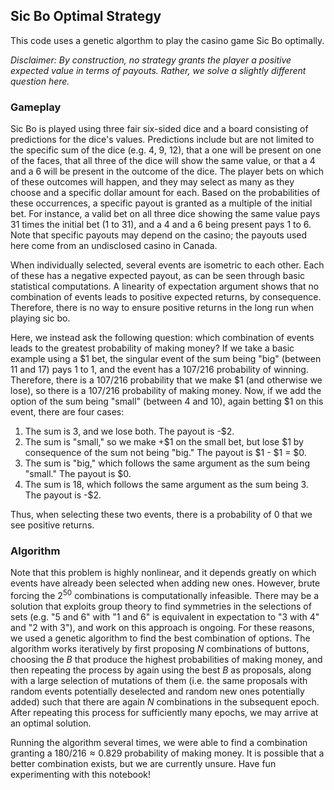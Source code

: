 ## Sic Bo Optimal Strategy
This code uses a genetic algorthm to play the casino game Sic Bo optimally.

_Disclaimer: By construction, no strategy grants the player a positive expected value in terms of payouts. Rather, we solve a slightly different question here._

### Gameplay
Sic Bo is played using three fair six-sided dice and a board consisting of predictions for the dice's values. Predictions include but are not limited to the specific sum of the dice (e.g. 4, 9, 12), that a one will be present on one of the faces, that all three of the dice will show the same value, or that a 4 and a 6 will be present in the outcome of the dice. The player bets on which of these outcomes will happen, and they may select as many as they choose and a specific dollar amount for each. Based on the probabilities of these occurrences, a specific payout is granted as a multiple of the initial bet. For instance, a valid bet on all three dice showing the same value pays 31 times the initial bet (1 to 31), and a 4 and a 6 being present pays 1 to 6. Note that specific payouts may depend on the casino; the payouts used here come from an undisclosed casino in Canada. 

When individually selected, several events are isometric to each other. Each of these has a negative expected payout, as can be seen through basic statistical computations. A linearity of expectation argument shows that no combination of events leads to positive expected returns, by consequence. Therefore, there is no way to ensure positive returns in the long run when playing sic bo. 

Here, we instead ask the following question: which combination of events leads to the greatest probability of making money? If we take a basic example using a $1 bet, the singular event of the sum being "big" (between 11 and 17) pays 1 to 1, and the event has a $107/216$ probability of winning. Therefore, there is a $107/216$ probability that we make $1 (and otherwise we lose), so there is a $107/216$ probability of making money. Now, if we add the option of the sum being "small" (between 4 and 10), again betting $1 on this event, there are four cases:

1. The sum is 3, and we lose both. The payout is -$2.
2. The sum is "small," so we make +$1 on the small bet, but lose $1 by consequence of the sum not being "big." The payout is $1 - $1 = $0.
3. The sum is "big," which follows the same argument as the sum being "small." The payout is $0.
4. The sum is 18, which follows the same argument as the sum being 3. The payout is -$2.

Thus, when selecting these two events, there is a probability of 0 that we see positive returns.

### Algorithm
Note that this problem is highly nonlinear, and it depends greatly on which events have already been selected when adding new ones. However, brute forcing the $2^{50}$ combinations is computationally infeasible. There may be a solution that exploits group theory to find symmetries in the selections of sets (e.g. "5 and 6" with "1 and 6" is equivalent in expectation to "3 with 4" and "2 with 3"), and work on this approach is ongoing. For these reasons, we used a genetic algorithm to find the best combination of options. The algorithm works iteratively by first proposing $N$ combinations of buttons, choosing the $B$ that produce the highest probabilities of making money, and then repeating the process by again using the best $B$ as proposals, along with a large selection of mutations of them (i.e. the same proposals with random events potentially deselected and random new ones potentially added) such that there are again $N$ combinations in the subsequent epoch. After repeating this process for sufficiently many epochs, we may arrive at an optimal solution. 

Running the algorithm several times, we were able to find a combination granting a $180/216 \approx 0.829$ probability of making money. It is possible that a better combination exists, but we are currently unsure. Have fun experimenting with this notebook!
